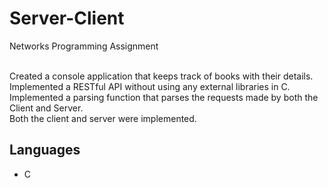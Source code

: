 # Server-Client
Networks Programming Assignment<br /><br />

Created a console application that keeps track of books with their details.<br />
Implemented a RESTful API without using any external libraries in C.<br />
Implemented a parsing function that parses the requests made by both the Client and Server.<br >
Both the client and server were implemented.


## Languages
- C
